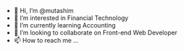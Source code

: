 - 👋 Hi, I’m @mutashim
- 👀 I’m interested in Financial Technology
- 🌱 I’m currently learning Accounting
- 💞️ I’m looking to collaborate on Front-end Web Developer
- 📫 How to reach me ...

<!---
mutashim/mutashim is a ✨ special ✨ repository because its `README.md` (this file) appears on your GitHub profile.
You can click the Preview link to take a look at your changes.
--->
